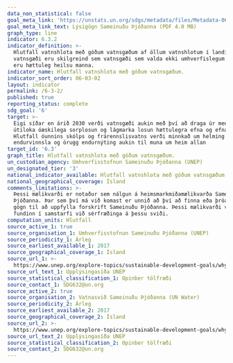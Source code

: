 ```yaml
---
data_non_statistical: false
goal_meta_link: 'https://unstats.un.org/sdgs/metadata/files/Metadata-06-03-02.pdf'
goal_meta_link_text: Lýsigögn Sameinuðu Þjóðanna (PDF 4.0 MB)
graph_type: line
indicator: 6.3.2
indicator_definition: >-
  Hlutfall vatnshlota með góðum vatnsgæðum af öllum vatnshlotum í landinu. Góð
  vatnsgæði eru skilgreind sem vatnsgæði sem valda ekki umhverfislegum skaða né
  eru hættuleg heilsu manna.
indicator_name: Hlutfall vatnshlota með góðum vatnsgæðum.
indicator_sort_order: 06-03-02
layout: indicator
permalink: /6-3-2/
published: true
reporting_status: complete
sdg_goal: '6'
target: >-
  Eigi síðar en árið 2030 verði vatnsgæði aukin með því að draga úr mengun,
  útiloka óæskilega sorplosun og lágmarka losun hættulegra efna og efnablandna.
  Hlutfall óunnins skólps og frárennslisvatns verði minnkað um helming og
  endurvinnsla og örugg endurnýting aukin til muna um heim allan
target_id: '6.3'
graph_title: Hlutfall vatnshlota með góðum vatnsgæðum.
un_custodian_agency: Umhverfisstofnun Sameinuðu Þjóðanna (UNEP)
un_designated_tier: '3'
national_indicator_available: Hlutfall vatnshlota með góðum vatnsgæðum.
national_geographical_coverage: Ísland
comments_limitations: >-
  Þessi mælikvarði er notaður sem nálgun á heimsmarkmiðamælikvarða Sameinuðu
  Þjóðanna. Þar sem því má við komast er unnið að því að finna eða þróa íslensk
  gögn til að uppfylla forskrift Sameinuðu Þjóðanna. Þessi mælikvarði var
  fundinn í samstarfi við sérfræðinga á þessu sviði.
computation_units: Hlutfall
source_active_1: true
source_organisation_1: Umhverfisstofnun Sameinuðu Þjóðanna (UNEP)
source_periodicity_1: Árleg
source_earliest_available_1: 2017
source_geographical_coverage_1: Ísland
source_url_1: >-
  https://www.unep.org/explore-topics/sustainable-development-goals/why-do-sustainable-development-goals-matter/goal-6/
source_url_text_1: Upplýsingasíða UNEP
source_statistical_classification_1: Opinber tölfræði
source_contact_1: SDG632@un.org
source_active_2: true
source_organisation_2: Vatnasvið Sameinuðu Þjóðanna (UN Water)
source_periodicity_2: Árleg
source_earliest_available_2: 2017
source_geographical_coverage_2: Ísland
source_url_2: >-
  https://www.unep.org/explore-topics/sustainable-development-goals/why-do-sustainable-development-goals-matter/goal-6/
source_url_text_2: Upplýsingasíða UNEP
source_statistical_classification_2: Opinber tölfræði
source_contact_2: SDG632@un.org
---
```

